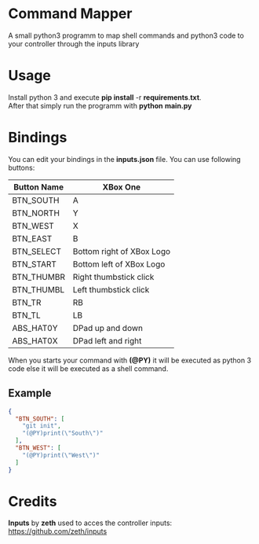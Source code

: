 # Command Mapper
A small python3 programm to map shell commands and python3 code to your controller through the inputs library

# Usage

Install python 3 and execute **pip install** -r **requirements**.**txt**.<br>
After that simply run the programm with **python** **main.py**

# Bindings
You can edit your bindings in the **inputs.json** file.
You can use following buttons: 

| Button Name | XBox One                  |
|-------------|---------------------------|
| BTN_SOUTH   | A                         |
| BTN_NORTH   | Y                         |
| BTN_WEST    | X                         |
| BTN_EAST    | B                         |
| BTN_SELECT  | Bottom right of XBox Logo |
| BTN_START   | Bottom left of XBox Logo  |
| BTN_THUMBR  | Right thumbstick click    |
| BTN_THUMBL  | Left thumbstick click     |
| BTN_TR      | RB                        |
| BTN_TL      | LB                        |
| ABS_HAT0Y   | DPad up and down          |
| ABS_HAT0X   | DPad left and right       |

When you starts your command with **(@PY)** it will be executed as python 3 code else it will be executed as a shell command.
## Example
```json
{
  "BTN_SOUTH": [
    "git init",
    "(@PY)print(\"South\")"
  ],
  "BTN_WEST": [
    "(@PY)print(\"West\")"
  ]
}
```
# Credits
**Inputs** by **zeth** used to acces the controller inputs: https://github.com/zeth/inputs

